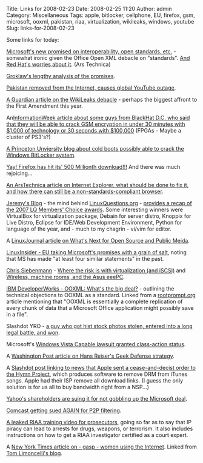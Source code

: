 Title: Links for 2008-02-23
Date: 2008-02-25 11:20
Author: admin
Category: Miscellaneous
Tags: apple, bitlocker, cellphone, EU, firefox, gsm, microsoft, ooxml, pakistan, riaa, virtualization, wikileaks, windows, youtube
Slug: links-for-2008-02-23

Some links for today:

[Microsoft's new promised on interoperability, open standards. etc.][] -
somewhat ironic given the Office Open XML debacle on "standards". [And
Red Hat's worries about it][]. (Ars Technica)

[Groklaw's lengthy analysis of the promises][].

[Pakistan removed from the Internet, causes global YouTube outage][].

[A Guardian article on the WikiLeaks debacle][] - perhaps the biggest
affront to the First Amendment this year.

An[InformationWeek article about some guys from BlackHat D.C. who said
that they will be able to crack GSM encryption in under 30 minutes with
$1,000 of technology or 30 seconds with $100,000][] (FPGAs - Maybe a
cluster of PS3's?)

[A Princeton Unviersity blog about cold boots possibly able to crack the
Windows BitLocker system][].

[Yay! Firefox has hit its' 500 Millionth download!!!][] And there was
much rejoicing...

[An ArsTechnica article on Internet Explorer, what should be done to fix
it, and how there can still be a non-standards-compliant browser][].

[Jeremy's Blog][] - the mind behind [LinuxQuestions.org][] - [provides a
recap of the 2007 LQ Members' Choice awards][]. Some interesting winners
were VirtualBox for virtualization package, Debain for server distro,
Knoppix for Live Distro, Eclipse for IDE/Web Development Environment,
Python for language of the year, and - much to my chagrin - vi/vim for
editor.

A [LinuxJournal article on What's Next for Open Source and Public
Meida][].

[LinuxInsider - EU taking Microsoft's promises with a grain of salt][],
noting that MS has made "at least four similar statements" in the past.

[Chris Siebenmann][] - [Where the risk is with virtualization (and
iSCSI)][] and [Wireless, machine rooms, and the Asus eeePC][].

[IBM DeveloperWorks - OOXML: What's the big deal?][] - outlining the
technical objections to OOXML as a standard. Linked from a
[rootprompt.org][] article mentioning that "OOXML is essentially a
complete replication of every chunk of data that a Microsoft Office
application might possibly save in a file".

Slashdot YRO - [a guy who got hist stock photos stolen, entered into a
long legal battle, and won][].

Microsoft's [Windows Vista Capable lawsuit granted class-action
status][].

A [Washington Post article on Hans Reiser's Geek Defense strategy][].

A [Slashdot post linking to news that Apple sent a cease-and-decist
order to the Hymn Project][], which produces software to remove DRM from
iTunes songs. Apple had their ISP remove all download links. (I guess
the only solution is for us all to buy bandwidth right from a NSP...)

[Yahoo's shareholders are suing it for not gobbling up the Microsoft
deal][].

[Comcast getting sued AGAIN for P2P filtering][].

[A leaked RIAA training video for prosecutors][], going so far as to say
that IP piracy can lead to arrests for drugs, weapons, or terrorism. It
also includes instructions on how to get a RIAA investigator certified
as a court expert.

A [New York Times article on - gasp - women using the Internet][].
Linked from [Tom Limoncelli's blog][].

  [Microsoft's new promised on interoperability, open standards. etc.]: http://arstechnica.com/news.ars/post/20080221-microsoft-launches-new-open-standards-interoperability-push.html
  [And Red Hat's worries about it]: http://arstechnica.com/journals/linux.ars/2008/02/21/red-hat-not-impressed-with-microsofts-interoperability-plans
  [Groklaw's lengthy analysis of the promises]: http://www.groklaw.net/article.php?story=20080221184924826
  [Pakistan removed from the Internet, causes global YouTube outage]: http://blogs.zdnet.com/threatchaos/
  [A Guardian article on the WikiLeaks debacle]: http://www.guardian.co.uk/theguardian/2008/feb/23/internet.usa
  [InformationWeek article about some guys from BlackHat D.C. who said
  that they will be able to crack GSM encryption in under 30 minutes
  with $1,000 of technology or 30 seconds with $100,000]: http://www.informationweek.com/story/showArticle.jhtml?articleID=206800800&cid=RSSfeed_IWK_All
  [A Princeton Unviersity blog about cold boots possibly able to crack
  the Windows BitLocker system]: http://citp.princeton.edu/memory/
  [Yay! Firefox has hit its' 500 Millionth download!!!]: http://blog.mozilla.com/blog/2008/02/21/500-million-firefox-downloads-complete-500-million-grains-in-progress/
  [An ArsTechnica article on Internet Explorer, what should be done to
  fix it, and how there can still be a non-standards-compliant browser]:
    http://arstechnica.com/news.ars/post/20080219-opera-browser-market-isnt-functioning-thanks-to-microsoft.html
  [Jeremy's Blog]: http://jeremy.linuxquestions.org/
  [LinuxQuestions.org]: http://www.linuxquestions.org/
  [provides a recap of the 2007 LQ Members' Choice awards]: http://jeremy.linuxquestions.org/2008/02/21/2007-linuxquestionsorg-members-choice-award-winners/
  [LinuxJournal article on What's Next for Open Source and Public
  Meida]: http://www.linuxjournal.com/content/whats-next-open-source-and-public-media
  [LinuxInsider - EU taking Microsoft's promises with a grain of salt]: http://www.linuxinsider.com/rsstory/61803.html
  [Chris Siebenmann]: http://utcc.utoronto.ca/~cks/space/blog/
  [Where the risk is with virtualization (and iSCSI)]: http://utcc.utoronto.ca/~cks/space/blog/tech/SharingRisk
  [Wireless, machine rooms, and the Asus eeePC]: http://utcc.utoronto.ca/~cks/space/blog/sysadmin/WirelessMachineRoom
  [IBM DeveloperWorks - OOXML: What's the big deal?]: http://www.ibm.com/developerworks/library/x-ooxmlstandard.html?ca=dgr-lnxw06OOXMLBigDeal&S_TACT=105AGX59&S_CMP=GR
  [rootprompt.org]: http://rootprompt.org/article.php3?article=11548
  [a guy who got hist stock photos stolen, entered into a long legal
  battle, and won]: http://yro.slashdot.org/article.pl?sid=08/02/25/0159250&from=rss
  [Windows Vista Capable lawsuit granted class-action status]: http://seattlepi.nwsource.com/business/352442_vista23.html
  [Washington Post article on Hans Reiser's Geek Defense strategy]: http://www.washingtonpost.com/wp-dyn/content/article/2008/02/23/AR2008022300693.html
  [Slashdot post linking to news that Apple sent a cease-and-decist
  order to the Hymn Project]: http://apple.slashdot.org/article.pl?sid=08/02/23/1915254&from=rss
  [Yahoo's shareholders are suing it for not gobbling up the Microsoft
  deal]: http://news.yahoo.com/s/ap/20080222/ap_on_hi_te/yahoo_shareholder_lawsuit
  [Comcast getting sued AGAIN for P2P filtering]: http://arstechnica.com/news.ars/post/20080220-disgruntled-customer-sues-comcast-over-p2p-throttling.html
  [A leaked RIAA training video for prosecutors]: http://blog.wired.com/music/2008/02/riaa-training-v.html
  [New York Times article on - gasp - women using the Internet]: http://www.nytimes.com/2008/02/21/fashion/21webgirls.html?_r=2&oref=slogin&oref=slogin
  [Tom Limoncelli's blog]: http://yesthattom.livejournal.com
